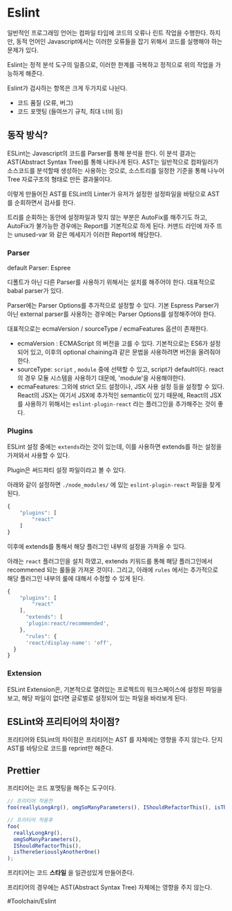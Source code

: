# Eslint
일반적인 프로그래밍 언어는 컴파일 타임에 코드의 오류나 린트 작업을 수행한다. 하지만, 동적 언어인 Javascript에서는  이러한 오류들을 잡기 위해서 코드를 실행해야 하는 문제가 있다.

Eslint는 정적 분석 도구의 일종으로,  이러한 한계를 극복하고 정적으로 위의 작업을 가능하게 해준다.

Eslint가 검사하는 항목은 크게 두가지로 나뉜다.

- 코드 품질 (오류, 버그)
- 코드 포맷팅 (들여쓰기 규칙, 최대 너비 등)

## 동작 방식?
ESLint는 Javascript의 코드를 Parser를 통해 분석을 한다.
이 분석 결과는 AST(Abstract Syntax Tree)를 통해 나타나게 된다.
AST는 일반적으로 컴파일러가 소스코드를 분석할때 생성하는 사용하는 것으로, 소스트리를 일정한 기준을 통해 나누어 Tree 자료구조의 형태로 만든 결과물이다.

이렇게 만들어진 AST를 ESLint의 Linter가 유저가 설정한 설정파일을 바탕으로 AST를 순회하면서 검사를 한다.

트리를 순회하는 동안에 설정파일과 맞지 않는 부분은 AutoFix를 해주기도 하고, AutoFix가 불가능한 경우에는 Report를 기본적으로 하게 된다.
커맨드 라인에 자주 뜨는 unused-var 와 같은 메세지가 이러한 Report에 해당한다.


### Parser
default Parser: Espree

디폴트가 아닌 다른 Parser를 사용하기 위해서는 설치를 해주어야 한다. 대표적으로 babal parser가 있다.

Parser에는 Parser Options를 추가적으로 설정할 수 있다. 기본 Espress Parser가 아닌 external parser를 사용하는 경우에는 Parser Options를 설정해주어야 한다.

대표적으로는 ecmaVersion / sourceType / ecmaFeatures 옵션이 존재한다.

- ecmaVersion : ECMAScript 의 버전을 고를 수 있다. 기본적으로는 ES6가 설정되어 있고, 이후의 optional chaining과 같은 문법을 사용하려면 버전을 올려줘야 한다.
- sourceType: `script` , `module` 중에 선택할 수 있고, script가 default이다. react의 경우 모듈 시스템을 사용하기 대문에, 'module'을 사용해야한다.
- ecmaFeatures: 그외에 strict 모드 설정이나, JSX 사용 설정 등을 설정할 수 있다. React의 JSX는 여기서 JSX에 추가적인 semantic이 있기 때문에, React의 JSX를 사용하기 위해서는 `eslint-plugin-react` 라는 플러그인을  추가해주는 것이 좋다.



### Plugins

ESLint 설정 중에는 `extends`라는 것이 있는데, 이를 사용하면 extends를 하는 설정을 가져와서 사용할 수 있다.

Plugin은 써드파티 설정 파일이라고 볼 수 있다.

아래와 같이 설정하면 `./node_modules/` 에 있는 `eslint-plugin-react` 파일을 찾게 된다.

```js
{
    "plugins": [
        "react"
    ]
}
```

이후에 extends를 통해서 해당 플러그인 내부의 설정을 가져올 수 있다.

아래는 `react` 플러그인을 설치 하였고, extends 키워드를 통해 해당 플러그인에서 recommened 되는 룰들을 가져온 것이다. 그리고, 아래에 `rules` 에서는 추가적으로 해당 플러그인 내부의 룰에 대해서 수정할 수 있게 된다.

```js
{
    "plugins": [
        "react"
    ],
	  "extends": [
      'plugin:react/recommended',
    },
	  "rules": {
      'react/display-name': 'off',
  }
}

```

### Extension
ESLint Extension은, 기본적으로 열려있는 프로젝트의 워크스페이스에 설정된 파일을 보고, 해당 파일이 없다면 글로벌로 설정되어 있는 파일을 바라보게 된다.




## ESLint와 프리티어의 차이점?
프리티어와 ESLint의 차이점은 프리티어는 AST 를 자체에는 영향을 주지 않는다. 단지 AST를 바탕으로 코드를 reprint만 해준다.


## Prettier

프리티어는 코드 포맷팅을 해주는 도구이다.

```js 
// 프리티어 적용전
foo(reallyLongArg(), omgSoManyParameters(), IShouldRefactorThis(), isThereSeriouslyAnotherOne());

// 프리티어 적용후
foo(
  reallyLongArg(),
  omgSoManyParameters(),
  IShouldRefactorThis(),
  isThereSeriouslyAnotherOne()
);
```

프리티어는 코드 **스타일** 을 일관성있게 만들어준다.

프리티어의 경우에는 AST(Abstract Syntax Tree) 자체에는 영향을 주지 않는다.


#Toolchain/Eslint
